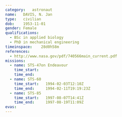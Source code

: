```yaml
---
category:	astronaut
name:	DAVIS, N. Jan
type:	civilian
dob:	1953-11-01
gender:	Female
qualifications:
  - BSc in applied biology
  - PhD in mechanical engineering
timeinspace:	28d0h58m
references:
  - http://www.nasa.gov/pdf/740566main_current.pdf
missions:
  - name: STS-47on Endeavour
    time_start:   
    time_end:     
  - name: STS-60
    time_start:   1994-02-03T12:10Z
    time_end:     1994-02-11T19:19:23Z
  - name: STS-85
    time_start:   1997-08-07T14:41Z
    time_end:     1997-08-19T11:09Z
evas:
---
```

